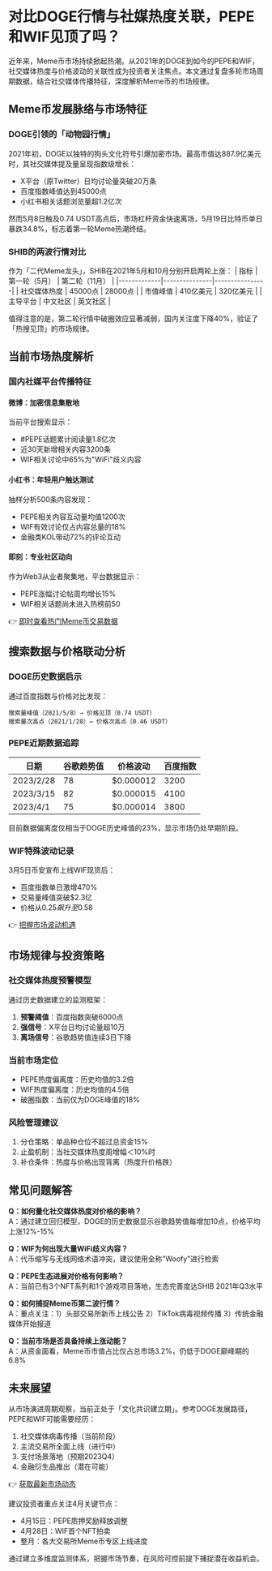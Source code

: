 # 对比DOGE行情与社媒热度关联，PEPE和WIF见顶了吗？

近年来，Meme币市场持续掀起热潮。从2021年的DOGE到如今的PEPE和WIF，社交媒体热度与价格波动的关联性成为投资者关注焦点。本文通过复盘多轮市场周期数据，结合社交媒体传播特征，深度解析Meme币的市场规律。

## Meme币发展脉络与市场特征

### DOGE引领的「动物园行情」
2021年初，DOGE以独特的狗头文化符号引爆加密市场。最高市值达887.9亿美元时，其社交媒体提及量呈现指数级增长：
- X平台（原Twitter）日均讨论量突破20万条
- 百度指数峰值达到45000点
- 小红书相关话题浏览量超1.2亿次

然而5月8日触及0.74 USDT高点后，市场杠杆资金快速离场，5月19日比特币单日暴跌34.8%，标志着第一轮Meme热潮终结。

### SHIB的两波行情对比
作为「二代Meme龙头」，SHIB在2021年5月和10月分别开启两轮上涨：
| 指标        | 第一轮（5月） | 第二轮（11月） |
|-------------|---------------|----------------|
| 社交媒体热度 | 45000点       | 28000点        |
| 市值峰值    | 410亿美元     | 320亿美元      |
| 主导平台    | 中文社区       | 英文社区       |

值得注意的是，第二轮行情中破圈效应显著减弱，国内关注度下降40%，验证了「热搜见顶」的市场规律。

## 当前市场热度解析

### 国内社媒平台传播特征
#### 微博：加密信息集散地
当前平台搜索显示：
- #PEPE话题累计阅读量1.8亿次
- 近30天新增相关内容3200条
- WIF相关讨论中65%为"WiFi"歧义内容

#### 小红书：年轻用户触达测试
抽样分析500条内容发现：
- PEPE相关内容互动量均值1200次
- WIF有效讨论仅占内容总量的18%
- 金融类KOL带动72%的评论互动

#### 即刻：专业社区动向
作为Web3从业者聚集地，平台数据显示：
- PEPE涨幅讨论帖周均增长15%
- WIF相关话题尚未进入热榜前50

👉 [即时查看热门Meme币交易数据](https://bit.ly/okx_welcome)

## 搜索数据与价格联动分析

### DOGE历史数据启示
通过百度指数与价格对比发现：
```text
搜索量峰值（2021/5/8）→ 价格见顶（0.74 USDT）
搜索量次高点（2021/1/28）→ 价格次高点（0.46 USDT）
```

### PEPE近期数据追踪
| 日期       | 谷歌趋势值 | 价格波动  | 百度指数 |
|------------|------------|-----------|----------|
| 2023/2/28  | 78         | $0.000012 | 3200     |
| 2023/3/15  | 82         | $0.000015 | 4100     |
| 2023/4/1   | 75         | $0.000014 | 3800     |

目前数据偏离度仅相当于DOGE历史峰值的23%，显示市场仍处早期阶段。

### WIF特殊波动记录
3月5日币安宣布上线WIF现货后：
- 百度指数单日激增470%
- 交易量峰值突破$2.3亿
- 价格从$0.25飙升至$0.58

👉 [把握市场波动机遇](https://bit.ly/okx_welcome)

## 市场规律与投资策略

### 社交媒体热度预警模型
通过历史数据建立的监测框架：
1. **预警阈值**：百度指数突破6000点
2. **强信号**：X平台日均讨论量超10万
3. **离场信号**：谷歌趋势值连续3日下降

### 当前市场定位
- PEPE热度偏离度：历史均值的3.2倍
- WIF热度偏离度：历史均值的4.5倍
- 破圈指数：当前仅为DOGE峰值的18%

### 风险管理建议
1. 分仓策略：单品种仓位不超过总资金15%
2. 止盈机制：当社交媒体热度周增幅＜10%时
3. 补仓条件：热度与价格出现背离（热度升价格跌）

## 常见问题解答

**Q：如何量化社交媒体热度对价格的影响？**  
A：通过建立回归模型，DOGE的历史数据显示谷歌趋势值每增加10点，价格平均上涨12%-15%

**Q：WIF为何出现大量WiFi歧义内容？**  
A：代币缩写与无线网络术语冲突，建议使用全称"Woofy"进行检索

**Q：PEPE生态进展对价格有何影响？**  
A：当前已有3个NFT系列和1个游戏项目落地，生态完善度达SHIB 2021年Q3水平

**Q：如何捕捉Meme币第二波行情？**  
A：重点关注：1）头部交易所新币上线公告 2）TikTok病毒视频传播 3）传统金融媒体开始报道

**Q：当前市场是否具备持续上涨动能？**  
A：从资金面看，Meme币市值占比仅占总市场3.2%，仍低于DOGE巅峰期的6.8%

## 未来展望

从市场演进周期观察，当前正处于「文化共识建立期」。参考DOGE发展路径，PEPE和WIF可能需要经历：
1. 社交媒体病毒传播（当前阶段）
2. 主流交易所全面上线（进行中）
3. 支付场景落地（预期2023Q4）
4. 金融衍生品推出（潜在可能）

👉 [获取最新市场动态](https://bit.ly/okx_welcome)

建议投资者重点关注4月关键节点：
- 4月15日：PEPE质押奖励释放调整
- 4月28日：WIF首个NFT拍卖
- 整月：各大交易所Meme币专区上线进度

通过建立多维度监测体系，把握市场节奏，在风险可控前提下捕捉潜在收益机会。